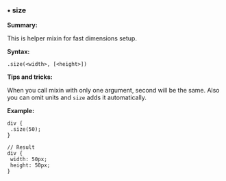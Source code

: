 ### <a name="size"></a> &#8226; size
**Summary:**

This is helper mixin for fast dimensions setup.

**Syntax:**

    .size(<width>, [<height>]) 

**Tips and tricks:**

  When you call mixin with only one argument, second will be the same.
  Also you can omit units and `size` adds it automatically.
  
**Example:**

    div {
     .size(50);
    }
    
    // Result
    div {
     width: 50px;
     height: 50px;
    }

